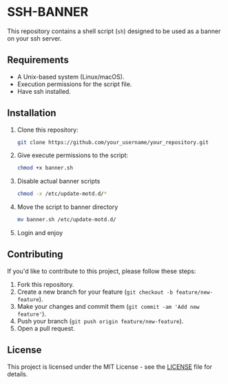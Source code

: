 # SSH-BANNER

This repository contains a shell script (`sh`) designed to be used as a banner on your ssh server.

## Requirements

- A Unix-based system (Linux/macOS).
- Execution permissions for the script file.
- Have ssh installed.

## Installation

1. Clone this repository:
   ```bash
   git clone https://github.com/your_username/your_repository.git
   ```

2. Give execute permissions to the script:
   ```bash
   chmod +x banner.sh
   ```

3. Disable actual banner scripts
   ```bash
   chmod -x /etc/update-motd.d/*
   ```
4. Move the script to banner directory
   ```bash
   mv banner.sh /etc/update-motd.d/
   ```
5. Login and enjoy 

## Contributing

If you'd like to contribute to this project, please follow these steps:

1. Fork this repository.
2. Create a new branch for your feature (`git checkout -b feature/new-feature`).
3. Make your changes and commit them (`git commit -am 'Add new feature'`).
4. Push your branch (`git push origin feature/new-feature`).
5. Open a pull request.

## License

This project is licensed under the MIT License - see the [LICENSE](LICENSE) file for details.

